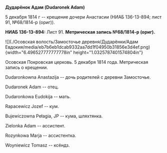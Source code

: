**Дударёнок Адам (Dudaronek Adam)**

5 декабря 1814 г -- крещение дочери Анастасии (НИАБ 136-13-894; лист 91,
№68/1814-р (ориг)).

**НИАБ 136-13-894:** Лист 91. **Метрическая запись №68/1814-р (ориг).**

![](./Осовская волость/Замосточье деревня/Дударёнки/Адам Евдокия/media/eb7b6eb1dcab9332aa7dd1f04950b31856e3d4ef.png){width="6.496527777777778in"
height="1.0325787401574804in"}

Осовская Покровская церковь. 5 декабря 1814 года. Метрическая запись о
крещении.

Dudaronkowna Anastazija -- дочь родителей с деревни Замосточье.

Dudaronek Adam -- отец.

Dudaronkowa Eudokija -- мать.

Rapacewicz Jozef -- кум.

Bujewiczowna Pełagia, JP -- кума, шляхтянка.

Zielonka Adam -- ассистент.

Rozynkowa Marja -- ассистентка.

Woyniewicz Tomasz -- ксёндз.
